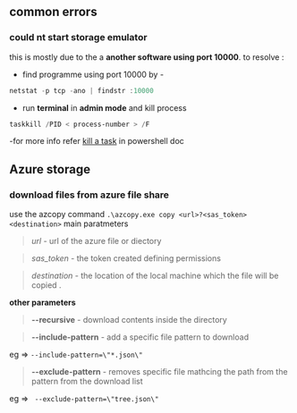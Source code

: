 ## common errors 

### could nt start storage emulator 

this is mostly due to the a **another software using port 10000**.
to resolve :
- find programme using port 10000 by - 
```powershell
netstat -p tcp -ano | findstr :10000
```

- run **terminal** in **admin mode** and kill process 
```powershell
taskkill /PID < process-number > /F
```
  -for  more info refer   [kill a task](../scripting/powershell.md#kill-a-task) in powershell doc 



## Azure storage 

### download files from azure file share 

use the azcopy command ``` .\azcopy.exe copy <url>?<sas_token> <destination> ```
main paratmeters 
>  *url* - url of the azure file or diectory 

> *sas_token* - the token created defining permissions 

> *destination* - the location of the local machine which the file will be copied . 

**other parameters**
> **--recursive** - download contents inside the directory 

> **--include-pattern**  - add a specific file pattern to download 

eg =>  ```--include-pattern=\"*.json\"```

> **--exclude-pattern**  - removes specific file mathcing the path from the pattern from the download list 

eg => ``` --exclude-pattern=\"tree.json\"```

